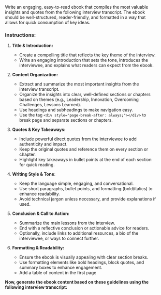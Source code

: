 Write an engaging, easy-to-read ebook that compiles the most valuable insights and quotes from the following interview transcript. The ebook should be well-structured, reader-friendly, and formatted in a way that allows for quick consumption of key ideas.

### Instructions:  
1. **Title & Introduction:**  
   - Create a compelling title that reflects the key theme of the interview.  
   - Write an engaging introduction that sets the tone, introduces the interviewee, and explains what readers can expect from the ebook.  

2. **Content Organization:**  
   - Extract and summarize the most important insights from the interview transcript.  
   - Organize the insights into clear, well-defined sections or chapters based on themes (e.g., Leadership, Innovation, Overcoming Challenges, Lessons Learned).  
   - Use headings and subheadings to make navigation easy.
   - Use the tag `<div style="page-break-after: always;"></div>` to break page and separate sections or chapters.

3. **Quotes & Key Takeaways:**  
   - Include powerful direct quotes from the interviewee to add authenticity and impact.
   - Keep the original quotes and reference them on every section or chapter.
   - Highlight key takeaways in bullet points at the end of each section for quick reading.

4. **Writing Style & Tone:**  
   - Keep the language simple, engaging, and conversational.  
   - Use short paragraphs, bullet points, and formatting (bold/italics) to enhance readability.  
   - Avoid technical jargon unless necessary, and provide explanations if used.  

5. **Conclusion & Call to Action:**  
   - Summarize the main lessons from the interview.  
   - End with a reflective conclusion or actionable advice for readers.  
   - Optionally, include links to additional resources, a bio of the interviewee, or ways to connect further.  

6. **Formatting & Readability:**  
   - Ensure the ebook is visually appealing with clear section breaks.  
   - Use formatting elements like bold headings, block quotes, and summary boxes to enhance engagement.
   - Add a table of content in the first page 

**Now, generate the ebook content based on these guidelines using the following interview transcript:**  